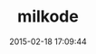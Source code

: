 ---
layout: post
title:  "milkode"
repo:   "ongaeshi/milkode"
date:   2015-02-18 17:09:44
gemurl: https://github.com/ongaeshi/milkode
---